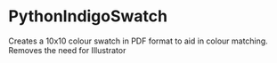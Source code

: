 # PythonIndigoSwatch
Creates a 10x10 colour swatch in PDF format to aid in colour matching. Removes the need for Illustrator
